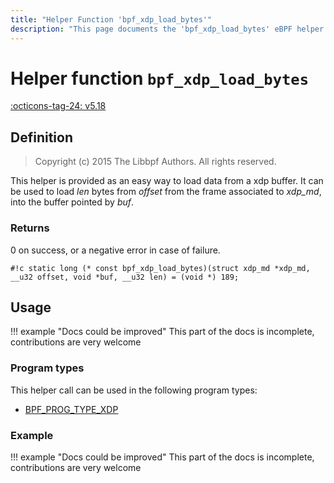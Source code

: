 ```yaml
---
title: "Helper Function 'bpf_xdp_load_bytes'"
description: "This page documents the 'bpf_xdp_load_bytes' eBPF helper function, including its defintion, usage, program types that can use it, and examples."
---
```

# Helper function `bpf_xdp_load_bytes`

<!-- [FEATURE_TAG](bpf_xdp_load_bytes) -->
[:octicons-tag-24: v5.18](https://github.com/torvalds/linux/commit/3f364222d032eea6b245780e845ad213dab28cdd)
<!-- [/FEATURE_TAG] -->

## Definition

> Copyright (c) 2015 The Libbpf Authors. All rights reserved.


<!-- [HELPER_FUNC_DEF] -->
This helper is provided as an easy way to load data from a xdp buffer. It can be used to load _len_ bytes from _offset_ from the frame associated to _xdp_md_, into the buffer pointed by _buf_.

### Returns

0 on success, or a negative error in case of failure.

`#!c static long (* const bpf_xdp_load_bytes)(struct xdp_md *xdp_md, __u32 offset, void *buf, __u32 len) = (void *) 189;`
<!-- [/HELPER_FUNC_DEF] -->

## Usage

!!! example "Docs could be improved"
    This part of the docs is incomplete, contributions are very welcome

### Program types

This helper call can be used in the following program types:

<!-- DO NOT EDIT MANUALLY -->
<!-- [HELPER_FUNC_PROG_REF] -->
 * [BPF_PROG_TYPE_XDP](../program-type/BPF_PROG_TYPE_XDP.md)
<!-- [/HELPER_FUNC_PROG_REF] -->

### Example

!!! example "Docs could be improved"
    This part of the docs is incomplete, contributions are very welcome
